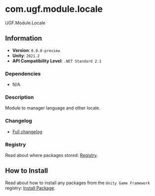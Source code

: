 # com.ugf.module.locale

UGF.Module.Locale

## Information

- **Version**: `0.0.0-preview`
- **Unity**: `2021.2`
- **API Compatibility Level**: `.NET Standard 2.1`

### Dependencies

- N/A


### Description

Module to manager language and other locale.

### Changelog

- [Full changelog](changelog.md)

### Registry

Read about where packages stored: [Registry](https://github.com/unity-game-framework/organization/blob/main/docs/registry.md).

## How to Install

Read about how to install any packages from the `Unity Game Framework` registry: [Install Package](https://github.com/unity-game-framework/organization/blob/main/docs/install-packages.md).
